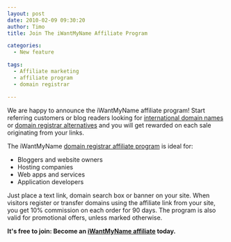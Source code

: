 ```yaml
---
layout: post
date: 2010-02-09 09:30:20
author: Timo
title: Join The iWantMyName Affiliate Program

categories:
  - New feature

tags:
  - Affiliate marketing
  - affiliate program
  - domain registrar

---
```


We are happy to announce the iWantMyName affiliate program! Start referring customers or blog readers looking for [international domain names](https://iwantmyname.com/domains) or [domain registrar alternatives](http://blog.iwantmyname.com/2010/02/best-domain-registrar-alternative-2010.html) and you will get rewarded on each sale originating from your links. 

The iWantMyName [domain registrar affiliate program](https://iwantmyname.com/affiliate) is ideal for:

*   Bloggers and website owners
*   Hosting companies
*   Web apps and services
*   Application developers

Just place a text link, domain search box or banner on your site. When visitors register or transfer domains using the affiliate link from your site, you get 10% commission on each order for 90 days. The program is also valid for promotional offers, unless marked otherwise.

**It's free to join: Become an [iWantMyName affiliate](https://iwantmyname.com/affiliate) today.**

